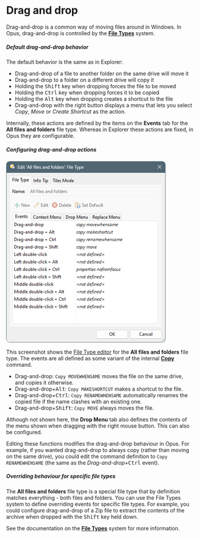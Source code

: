 # Drag and drop

Drag-and-drop is a common way of moving files around in Windows. In Opus, drag-and-drop is controlled by the **[File Types](/Manual/file_types/README.md)** system.

##### Default drag-and-drop behavior

The default behavior is the same as in Explorer:

- Drag-and-drop of a file to another folder on the same drive will move it
- Drag-and-drop to a folder on a different drive will copy it
- Holding the <kbd>Shift</kbd> key when dropping forces the file to be moved
- Holding the <kbd>Ctrl</kbd> key when dropping forces it to be copied
- Holding the <kbd>Alt</kbd> key when dropping creates a shortcut to the file
- Drag-and-drop with the right button displays a menu that lets you select *Copy*, *Move* or *Create Shortcut* as the action.

Internally, these actions are defined by the items on the **Events** tab for the **All files and folders** file type. Whereas in Explorer these actions are fixed, in Opus they are configurable.

##### Configuring drag-and-drop actions

![](/Manual/images/media/13/default_draganddrop.png)

This screenshot shows the [File Type editor](/Manual/file_types/filetype_editor/README.md) for the **All files and folders** file type. The events are all defined as some variant of the internal **[Copy](/Manual/reference/command_reference/internal_commands/copy.md)** command.

- Drag-and-drop: `Copy MOVEWHENSAME` moves the file on the same drive, and copies it otherwise.
- Drag-and-drop+<kbd>Alt</kbd>: `Copy MAKESHORTCUT` makes a shortcut to the file.
- Drag-and-drop+<kbd>Ctrl</kbd>: `Copy RENAMEWHENSAME` automatically renames the copied file if the name clashes with an existing one.
- Drag-and-drop+<kbd>Shift</kbd>: `Copy MOVE` always moves the file.

Although not shown here, the **Drop Menu** tab also defines the contents of the menu shown when dragging with the right mouse button. This can also be configured.

Editing these functions modifies the drag-and-drop behaviour in Opus. For example, if you wanted drag-and-drop to always copy (rather than moving on the same drive), you could edit the command definition to `Copy RENAMEWHENSAME` (the same as the *Drag-and-drop+*<kbd>Ctrl</kbd> event).

##### Overriding behaviour for specific file types

The **All files and folders** file type is a special file type that by definition matches everything - both files and folders. You can use the File Types system to define overriding events for specific file types. For example, you could configure drag-and-drop of a Zip file to extract the contents of the archive when dropped with the <kbd>Shift</kbd> key held down.

See the documentation on the **[File Types](/Manual/file_types/README.md)** system for more information.
